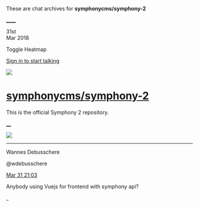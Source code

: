 These are chat archives for **symphonycms/symphony-2**

[__](/symphonycms/symphony-2/archives/2018/04/01)[__](/symphonycms/symphony-2/archives/2018/03/30)

31st  
Mar 2018

Toggle Heatmap

[Sign in to start talking](/login?action=login&button=archive-login)

![](https://avatars-02.gitter.im/group/iv/3/57542c45c43b8c601977197e?s=48)

#  [symphonycms/symphony-2](/symphonycms/symphony-2)

This is the official Symphony 2 repository.

[ __](/orgs/symphonycms/rooms "More symphonycms rooms")

![](https://avatars1.githubusercontent.com/u/4136426?v=4&s=30)

____

Wannes Debusschere

@wdebusschere

[Mar 31
21:03](https://gitter.im/symphonycms/symphony-2?at=5abff7bcc4d0ae800720e8cc)

Anybody using Vuejs for frontend with symphony api?

_

